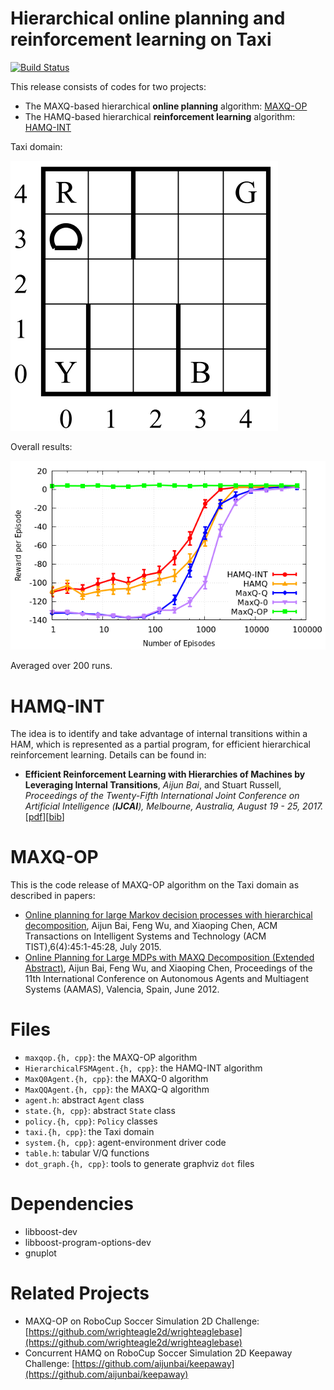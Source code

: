 # Hierarchical online planning and reinforcement learning on Taxi
[![Build Status](https://travis-ci.org/aijunbai/taxi.svg?branch=master)](https://travis-ci.org/aijunbai/taxi)

This release consists of codes for two projects:
- The MAXQ-based hierarchical **online planning** algorithm: [MAXQ-OP](https://aijunbai.github.io/publications/TIST15-Bai.pdf)
- The HAMQ-based hierarchical **reinforcement learning** algorithm: [HAMQ-INT](https://aijunbai.github.io/publications/IJCAI17-Bai.pdf)

Taxi domain:

![taxi.png](taxi.png "Taxi")

Overall results:

![data/reward.png](data/reward.png "Results")

Averaged over 200 runs.

# HAMQ-INT
The idea is to identify and take advantage of internal transitions within a HAM, which is represented as a partial program, for efficient hierarchical reinforcement learning. Details can be found in:
-   **Efficient Reinforcement Learning with Hierarchies of Machines by Leveraging Internal Transitions**, *Aijun Bai*, and Stuart Russell, *Proceedings of the Twenty-Fifth International Joint Conference on Artificial Intelligence (**IJCAI**), Melbourne, Australia, August 19 - 25, 2017.* \[[pdf](https://aijunbai.github.io/publications/IJCAI17-Bai.pdf)\]\[[bib](https://aijunbai.github.io/publications/IJCAI17-Bai.bib)\]

# MAXQ-OP
This is the code release of MAXQ-OP algorithm on the Taxi domain as described in papers:
- [Online planning for large Markov decision processes with hierarchical decomposition](https://aijunbai.github.io/publications/TIST15-Bai.pdf), Aijun Bai, Feng Wu, and Xiaoping Chen, ACM Transactions on Intelligent Systems and Technology (ACM TIST),6(4):45:1-45:28, July 2015.
- [Online Planning for Large MDPs with MAXQ Decomposition (Extended Abstract)](http://aijunbai.github.io/publications/AAMAS12-Bai.pdf), Aijun Bai, Feng Wu, and Xiaoping Chen, Proceedings of the 11th International Conference on Autonomous Agents and Multiagent Systems (AAMAS), Valencia, Spain, June 2012.

# Files
- `maxqop.{h, cpp}`: the MAXQ-OP algorithm
- `HierarchicalFSMAgent.{h, cpp}`: the HAMQ-INT algorithm
- `MaxQ0Agent.{h, cpp}`: the MAXQ-0 algorithm
- `MaxQQAgent.{h, cpp}`: the MAXQ-Q algorithm
- `agent.h`: abstract `Agent` class
- `state.{h, cpp}`: abstract `State` class
- `policy.{h, cpp}`: `Policy` classes
- `taxi.{h, cpp}`: the Taxi domain
- `system.{h, cpp}`: agent-environment driver code
- `table.h`: tabular V/Q functions
- `dot_graph.{h, cpp}`: tools to generate graphviz `dot` files

# Dependencies
- libboost-dev 
- libboost-program-options-dev
- gnuplot

# Related Projects
- MAXQ-OP on RoboCup Soccer Simulation 2D Challenge: [https://github.com/wrighteagle2d/wrighteaglebase](https://github.com/wrighteagle2d/wrighteaglebase)
- Concurrent HAMQ on RoboCup Soccer Simulation 2D Keepaway Challenge: [https://github.com/aijunbai/keepaway](https://github.com/aijunbai/keepaway)
